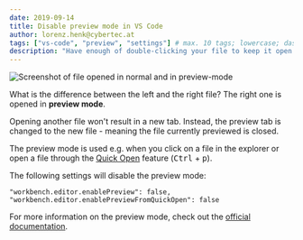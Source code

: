 ```yaml
---
date: 2019-09-14
title: Disable preview mode in VS Code
author: lorenz.henk@cybertec.at
tags: ["vs-code", "preview", "settings"] # max. 10 tags; lowercase; dash-separated
description: "Have enough of double-clicking your file to keep it open in VS Code? Apply these settings" # max. 300 chars.
---
```


![Screenshot of file opened in normal and in preview-mode](./screenshot.png)

What is the difference between the left and the right file? The right one is opened in **preview mode**.

Opening another file won't result in a new tab. Instead, the preview tab is changed to the new file - meaning the file currently previewed is closed.

The preview mode is used e.g. when you click on a file in the explorer or open a file through the [Quick Open](https://code.visualstudio.com/docs/editor/editingevolved#_quick-file-navigation) feature (<kbd>Ctrl</kbd> + <kbd>p</kbd>).

The following settings will disable the preview mode:
```
"workbench.editor.enablePreview": false,
"workbench.editor.enablePreviewFromQuickOpen": false
```

For more information on the preview mode, check out the [official documentation](https://code.visualstudio.com/docs/getstarted/userinterface#_preview-mode).

